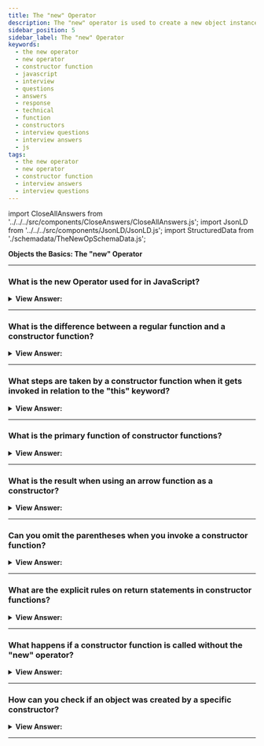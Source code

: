 ```yaml
---
title: The "new" Operator
description: The "new" operator is used to create a new object instance. What is the difference between a regular function and a constructor function? Interview Question
sidebar_position: 5
sidebar_label: The "new" Operator
keywords:
  - the new operator
  - new operator
  - constructor function
  - javascript
  - interview
  - questions
  - answers
  - response
  - technical
  - function
  - constructors
  - interview questions
  - interview answers
  - js
tags:
  - the new operator
  - new operator
  - constructor function
  - interview answers
  - interview questions
---
```


import CloseAllAnswers from '../../../src/components/CloseAnswers/CloseAllAnswers.js';
import JsonLD from '../../../src/components/JsonLD/JsonLD.js';
import StructuredData from './schemadata/TheNewOpSchemaData.js';

<JsonLD data={StructuredData} />

<head>
  <title>The new Operator | JavaScript Frontend Interview Questions</title>
</head>

**Objects the Basics: The "new" Operator**

<CloseAllAnswers />

---

### What is the new Operator used for in JavaScript?

<details>
  <summary><strong>View Answer:</strong></summary>
  <div>
  <div><strong>Interview Response:</strong> The new "operator" in JavaScript creates a new object instance from a constructor function, invoking the function with the provided arguments and setting its prototype.<br /><br />
  </div>
  </div>
</details>

---

### What is the difference between a regular function and a constructor function?

<details>
  <summary><strong>View Answer:</strong></summary>
  <div>
  <div><strong>Interview Response:</strong> A regular function performs a task, while a constructor function initializes a new object instance with properties and methods, using the "new" keyword.
</div><br />
  <div><strong className="codeExample">Code Example:</strong><br /><br />

  <div></div>

```js
function User(name) {
  this.name = name;
  this.isAdmin = false;
}

let user = new User('Jack');

alert(user.name); // Jack
alert(user.isAdmin); // false
```

  </div>
  </div>
</details>

---

### What steps are taken by a constructor function when it gets invoked in relation to the "this" keyword?

<details>
  <summary><strong>View Answer:</strong></summary>
  <div>
  <div><strong>Interview Response:</strong> A constructor function, upon invocation, creates an empty object, assigns this empty object to 'this', adds properties and methods via 'this', and implicitly returns 'this'.
</div><br />
  <div><strong className="codeExample">Code Example:</strong><br /><br />

  <div></div>

```js
function User(name) {
  // this = {};  (implicitly)

  // add properties to this
  this.name = name;
  this.isAdmin = false;

  // return this;  (implicitly)
}

// So let user = new User("Jack") gives the same result as:

let user = {
  name: 'Jack',
  isAdmin: false,
};

// another example
function Car(make, model, year) {
  this.make = make;
  this.model = model;
  this.year = year;
  // 'this' is implicitly returned
}

let myCar = new Car('Toyota', 'Corolla', 2005);
```

  </div>
  </div>
</details>

---

### What is the primary function of constructor functions?

<details>
  <summary><strong>View Answer:</strong></summary>
  <div>
  <div><strong>Interview Response:</strong> The primary function of constructor functions is to initialize new object instances with specific properties and methods, establishing their structure and behavior.
</div><br/>
  </div>
</details>

---

### What is the result when using an arrow function as a constructor?

<details>
  <summary><strong>View Answer:</strong></summary>
  <div>
  
  <div><strong>Interview Response:</strong> Using an arrow function as a constructor is not possible because arrow functions have no "this" binding and cannot be used with the "new" keyword, resulting in a TypeError.
</div><br />
  <div><strong>Technical Response:</strong> Any attempt to resolve "this" in an arrow function results in a type error. This behavior is especially notable when you try to use an arrow function as a constructor, resulting in a type error. A cardinal rule to remember in JavaScript development is that arrow functions have no "THIS".
</div><br />
  <div><strong className="codeExample">Code Example:</strong><br /><br />

  <div></div>

```js
const Car = (color) => {
  this.color = color;
};

const redCar = new Car('red'); // TypeError: Car is not a constructor
```

  </div>
  </div>
</details>

---

### Can you omit the parentheses when you invoke a constructor function?

<details>
  <summary><strong>View Answer:</strong></summary>
  <div>
  <div><strong>Interview Response:</strong> Technically, Yes, when you have no arguments and this approach is permitted by the specification but not considered a good style. It would be best always to use the parentheses even when you have no arguments in your constructor.
</div><br />
  <div><strong className="codeExample">Code Example:</strong><br /><br />

  <div></div>

```js
// let user = new User; <-- no parentheses

// same as
let user = new User(); // <-- proper implementation
```

  </div>
  </div>
</details>

---

### What are the explicit rules on return statements in constructor functions?

<details>
  <summary><strong>View Answer:</strong></summary>
  <div>
  <div><strong>Technical Response:</strong> Constructors automatically return this (the new object). If you explicitly return an object, that's returned instead. Non-object explicit returns are ignored, this is returned.
  </div>
  <div><strong>Technical Response:</strong> Constructors often do not contain a return statement. Their role is to enter all relevant information into this, and it immediately becomes the outcome; nevertheless, if there is a return statement, the rule is straightforward.<br /><br />
  <ol>
    <li>If the return function gets used with an object, the object is returned instead of this.</li>
    <li>If the return function gets invoked with a primitive, it gets ignored.</li>
  </ol>
</div><br />
  <div><strong className="codeExample">Code Example:</strong><br /><br />

  <div></div>

```js
function BigUser() {
  this.name = 'John';

  return { name: 'Godzilla' }; // <-- returns this object
}

console.log(new BigUser().name); // Godzilla, got that object
```

  </div>
  </div>
</details>

---

### What happens if a constructor function is called without the "new" operator?

<details>
  <summary><strong>View Answer:</strong></summary>
  <div>
  <div><strong>Interview Response:</strong> If a constructor is called without "new", "this" is not bound to the newly created object, it refers to the global or outer function scope, which can cause unintended side effects.</div><br />
  <div><strong className="codeExample">Code Example:</strong><br /><br />

  <div></div>

```js
function Car(make, model, year) {
  this.make = make;
  this.model = model;
  this.year = year;
}

var myCar = Car('Toyota', 'Corolla', 2005); // 'this' not bound to a new object

console.log(myCar); // Outputs: undefined

console.log(window.make); // Outputs: 'Toyota', if in a browser environment
```

  </div>
  </div>
</details>

---

### How can you check if an object was created by a specific constructor?

<details>
  <summary><strong>View Answer:</strong></summary>
  <div>
  <div><strong>Interview Response:</strong> You can use the `instanceof` operator in JavaScript. For example, if `obj` was created by `Constructor`, check with `obj instanceof Constructor`. It returns `true` if `obj` was created by `Constructor`.
<br /><br />
  </div>
  <div><strong className="codeExample">Code Example:</strong><br /><br />

  <div></div>

```js
function MyConstructor() {
    // Constructor logic here
}

let obj = new MyConstructor();

if (obj instanceof MyConstructor) {
    console.log('obj was created by MyConstructor');
} else {
    console.log('obj was not created by MyConstructor');
}
```

  </div>
  </div>
</details>

---
